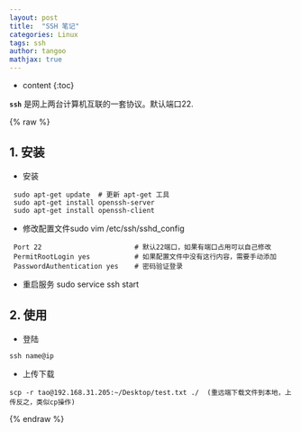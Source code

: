 ```yaml
---
layout: post
title:  "SSH 笔记"
categories: Linux
tags: ssh
author: tangoo
mathjax: true
---
```



* content
{:toc}




**`ssh`** 是网上两台计算机互联的一套协议。默认端口22.

{% raw %}

## 1. 安装

  * 安装

  ~~~
   sudo apt-get update  # 更新 apt-get 工具
   sudo apt-get install openssh-server
   sudo apt-get install openssh-client 	
  ~~~

  * 修改配置文件sudo vim /etc/ssh/sshd_config
  
  ~~~
   Port 22                       # 默认22端口，如果有端口占用可以自己修改
   PermitRootLogin yes           # 如果配置文件中没有这行内容，需要手动添加
   PasswordAuthentication yes    # 密码验证登录
  ~~~

  * 重启服务 sudo service ssh start

## 2. 使用

  * 登陆

  ~~~
  ssh name@ip
  ~~~

  * 上传下载 

  ~~~
  scp -r tao@192.168.31.205:~/Desktop/test.txt ./  (重远端下载文件到本地，上传反之，类似cp操作)
  ~~~

{% endraw %}